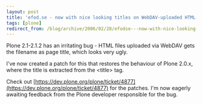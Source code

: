 ```yaml
---
layout: post
title: 'efod.se - now with nice looking titles on WebDAV-uploaded HTML!'
tags: [plone]
redirect_from: /blog/archive/2006/02/28/efodse---now-with-nice-looking-titles-on-webdav-uploaded-html
---
```


Plone 2.1-2.1.2 has an irritating bug - HTML files uploaded via WebDAV
gets the filename as page title, which looks very ugly.

I've now created a patch for this that restores the behaviour of Plone
2.0.x, where the title is extracted from the <title\> tag.

Check out
[https://dev.plone.org/plone/ticket/4877](https://dev.plone.org/plone/ticket/4877)
for the patches. I'm now eagerly awaiting feedback from the Plone
developer responsible for the bug.

